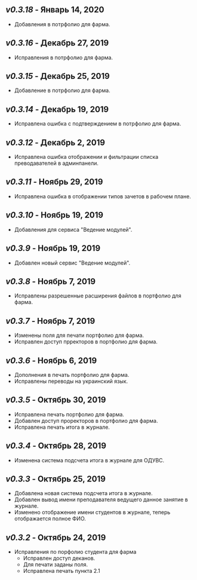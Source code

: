 _v0.3.18_ - Январь 14, 2020
------------------------

- Добавления в потрфолио для фарма.

_v0.3.16_ - Декабрь 27, 2019
------------------------

- Исправления в потрфолио для фарма.

_v0.3.15_ - Декабрь 25, 2019
------------------------

- Добавление в потрфолио для фарма.

_v0.3.14_ - Декабрь 19, 2019
------------------------

- Исправлена ошибка с подтверждением в потрфолио для фарма.

_v0.3.12_ - Декабрь 2, 2019
------------------------

- Исправлена ошибка отображении и фильтрации списка преводавателей в админпанели.

_v0.3.11_ - Ноябрь 29, 2019
------------------------

- Исправлена ошибка в  отображении типов зачетов в рабочем плане.

_v0.3.10_ - Ноябрь 19, 2019
------------------------

- Добавления для сервиса "Ведение модулей".

_v0.3.9_ - Ноябрь 19, 2019
------------------------

- Добавлен новый сервис "Ведение модулей".

_v0.3.8_ - Ноябрь 7, 2019
------------------------

- Исправлены разрешенные расширения файлов в портфолио для фарма.

_v0.3.7_ - Ноябрь 7, 2019
------------------------

- Изменены поля для печати портфолио для фарма.
- Исправлен доступ прректоров в  портфолио для фарма.

_v0.3.6_ - Ноябрь 6, 2019
------------------------

- Дополнения в печать портфолио для фарма.
- Исправлены переводы на украинский язык.

_v0.3.5_ - Октябрь 30, 2019
------------------------

- Исправлена печать портфолио для фарма.
- Добавлен доступ проректоров в портфолио для фарма.
- Исправлена печать итога в журнале.

_v0.3.4_ - Октябрь 28, 2019
------------------------

- Изменена система подсчета итога в журнале для ОДУВС.

_v0.3.3_ - Октябрь 25, 2019
------------------------

- Добавлена новая система подсчета итога в журнале.
- Добавлен вывод имени преподавателя ведущего данное занятие в журнале.
- Изменено отображение имени студентов в журнале, теперь отображается полное ФИО.
    
_v0.3.2_ - Октябрь 24, 2019
------------------------

- Исправления по порфолио студента для фарма
    - Исправлен доступ деканов.
    - Для печати заданы поля.
    - Исправлена печать пункта 2.1
    